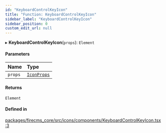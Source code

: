 ```yaml
---
id: "KeyboardControlKeyIcon"
title: "Function: KeyboardControlKeyIcon"
sidebar_label: "KeyboardControlKeyIcon"
sidebar_position: 0
custom_edit_url: null
---
```


▸ **KeyboardControlKeyIcon**(`props`): `Element`

#### Parameters

| Name | Type |
| :------ | :------ |
| `props` | [`IconProps`](../types/IconProps.md) |

#### Returns

`Element`

#### Defined in

[packages/firecms_core/src/icons/components/KeyboardControlKeyIcon.tsx:3](https://github.com/FireCMSco/firecms/blob/d45f3739/packages/firecms_core/src/icons/components/KeyboardControlKeyIcon.tsx#L3)
